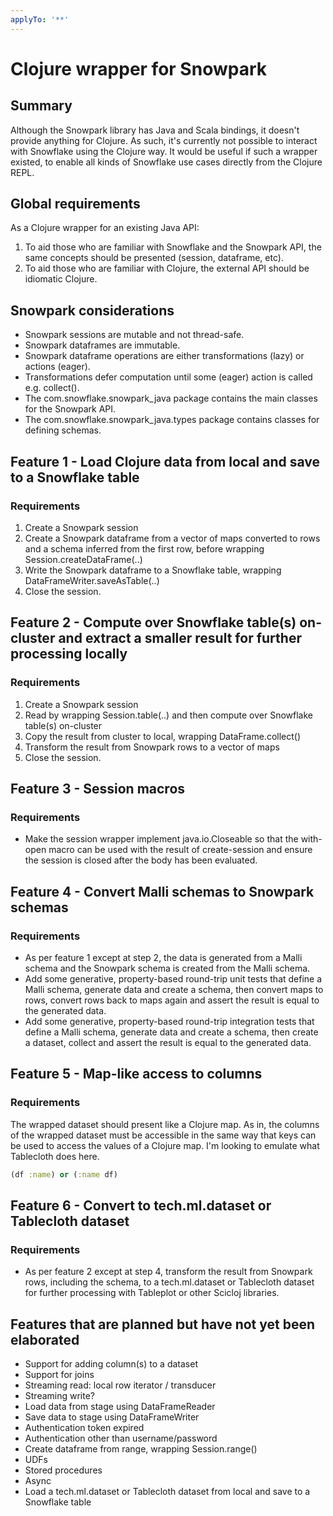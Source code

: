 ```yaml
---
applyTo: '**'
---
```


# Clojure wrapper for Snowpark

## Summary

Although the Snowpark library has Java and Scala bindings, it doesn't provide anything for Clojure. As such, it's currently not possible to interact with Snowflake using the Clojure way. It would be useful if such a wrapper existed, to enable all kinds of Snowflake use cases directly from the Clojure REPL.

## Global requirements
As a Clojure wrapper for an existing Java API:
1. To aid those who are familiar with Snowflake and the Snowpark API, the same concepts should be presented (session, dataframe, etc).
2. To aid those who are familiar with Clojure, the external API should be idiomatic Clojure.

## Snowpark considerations
- Snowpark sessions are mutable and not thread-safe.
- Snowpark dataframes are immutable.
- Snowpark dataframe operations are either transformations (lazy) or actions (eager).
- Transformations defer computation until some (eager) action is called e.g. collect().
- The com.snowflake.snowpark_java package contains the main classes for the Snowpark API.
- The com.snowflake.snowpark_java.types package contains classes for defining schemas.

## Feature 1 - Load Clojure data from local and save to a Snowflake table

### Requirements
1. Create a Snowpark session
2. Create a Snowpark dataframe from a vector of maps converted to rows and a schema inferred from the first row, before wrapping Session.createDataFrame(..)
3. Write the Snowpark dataframe to a Snowflake table, wrapping DataFrameWriter.saveAsTable(..)
4. Close the session.

## Feature 2 - Compute over Snowflake table(s) on-cluster and extract a smaller result for further processing locally

### Requirements
1. Create a Snowpark session
2. Read by wrapping Session.table(..) and then compute over Snowflake table(s) on-cluster
3. Copy the result from cluster to local, wrapping DataFrame.collect()
4. Transform the result from Snowpark rows to a vector of maps
5. Close the session.

## Feature 3 - Session macros

### Requirements
- Make the session wrapper implement java.io.Closeable so that the with-open macro can be used with the result of create-session and ensure the session is closed after the body has been evaluated.

## Feature 4 - Convert Malli schemas to Snowpark schemas

### Requirements
- As per feature 1 except at step 2, the data is generated from a Malli schema and the Snowpark schema is created from the Malli schema.
- Add some generative, property-based round-trip unit tests that define a Malli schema, generate data and create a schema, then convert maps to rows, convert rows back to maps again and assert the result is equal to the generated data.
- Add some generative, property-based round-trip integration tests that define a Malli schema, generate data and create a schema, then create a dataset, collect and assert the result is equal to the generated data.

## Feature 5 - Map-like access to columns

### Requirements
The wrapped dataset should present like a Clojure map. As in, the columns of the wrapped dataset must be accessible in the same way that keys can be used to access the values of a Clojure map. I'm looking to emulate what Tablecloth does here.
```clojure
(df :name) or (:name df)
```

## Feature 6 - Convert to tech.ml.dataset or Tablecloth dataset

### Requirements
- As per feature 2 except at step 4, transform the result from Snowpark rows, including the schema, to a tech.ml.dataset or Tablecloth dataset for further processing with Tableplot or other Scicloj libraries.

## Features that are planned but have not yet been elaborated
- Support for adding column(s) to a dataset
- Support for joins
- Streaming read: local row iterator / transducer 
- Streaming write?
- Load data from stage using DataFrameReader
- Save data to stage using DataFrameWriter
- Authentication token expired
- Authentication other than username/password
- Create dataframe from range, wrapping Session.range()
- UDFs
- Stored procedures
- Async
- Load a tech.ml.dataset or Tablecloth dataset from local and save to a Snowflake table
